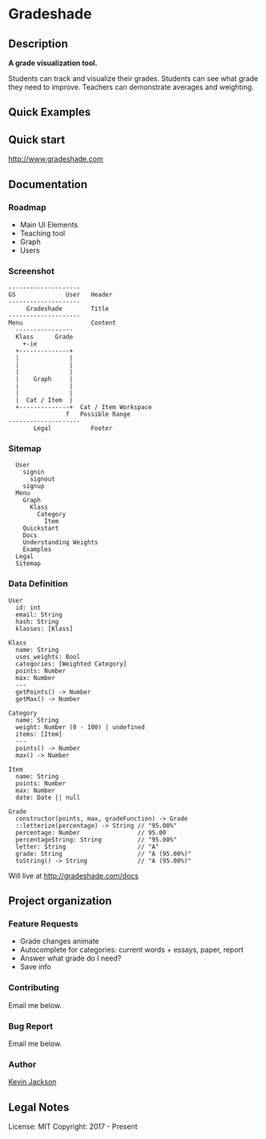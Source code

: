 # Gradeshade

## Description

**A grade visualization tool.**

Students can track and visualize their grades.
Students can see what grade they need to improve.
Teachers can demonstrate averages and weighting.

## Quick Examples

## Quick start

<http://www.gradeshade.com>

## Documentation

### Roadmap

- Main UI Elements
- Teaching tool
- Graph
- Users

### Screenshot

```
--------------------
GS              User   Header
--------------------
     Gradeshade        Title
--------------------
Menu                   Content
  ----------------
  Klass      Grade
    +-ie
  +--------------+
  |              |
  |              |
  |              |
  |    Graph     |
  |              |
  |              |
  |  Cat / Item  |
  +--------------+  Cat / Item Workspace
                f   Possible Range
--------------------
       Legal           Footer
```

### Sitemap

```
  User
    signin
      signout
    signup
  Menu
    Graph
      Klass
        Category
          Item
    Quickstart
    Docs
    Understanding Weights
    Examples
  Legal
  Sitemap
```

### Data Definition

```
User
  id: int
  email: String
  hash: String
  klasses: [Klass]

Klass
  name: String
  uses_weights: Bool
  categories: [Weighted Category]
  points: Number
  max: Number
  ---
  getPoints() -> Number
  getMax() -> Number

Category
  name: String
  weight: Number (0 - 100) | undefined
  items: [Item]
  ---
  points() -> Number
  max() -> Number

Item
  name: String
  points: Number
  max: Number
  date: Date || null

Grade
  constructor(points, max, gradeFunction) -> Grade
  ::letterize(percentage) -> String // "95.00%"
  percentage: Number                // 95.00
  percentageString: String          // "95.00%"
  letter: String                    // "A"
  grade: String                     // "A (95.00%)"
  toString() -> String              // "A (95.00%)"
```

Will live at <http://gradeshade.com/docs>

## Project organization

### Feature Requests

- Grade changes animate
- Autocomplete for categories:
  current words + essays, paper, report
- Answer what grade do I need?
- Save info

### Contributing

Email me below.

### Bug Report

Email me below.

### Author

[Kevin Jackson](mailto:kj31428@gmail.com)

## Legal Notes

License: MIT
Copyright: 2017 - Present
